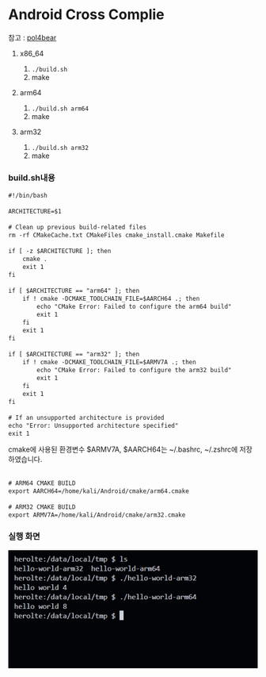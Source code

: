 # Android Cross Complie

참고 : [pol4bear](https://github.com/pol4bear/android-cross-compile)

1. x86_64  
    1. ```./build.sh```  
    2. make  

2. arm64  
  
    1. ```./build.sh arm64```
    2. make
  
3. arm32  
    1. ```./build.sh arm32```
    2. make


### build.sh내용
```
#!/bin/bash

ARCHITECTURE=$1

# Clean up previous build-related files
rm -rf CMakeCache.txt CMakeFiles cmake_install.cmake Makefile

if [ -z $ARCHITECTURE ]; then
    cmake .
    exit 1
fi

if [ $ARCHITECTURE == "arm64" ]; then
    if ! cmake -DCMAKE_TOOLCHAIN_FILE=$AARCH64 .; then
        echo "CMake Error: Failed to configure the arm64 build"
        exit 1
    fi
    exit 1
fi

if [ $ARCHITECTURE == "arm32" ]; then
    if ! cmake -DCMAKE_TOOLCHAIN_FILE=$ARMV7A .; then
        echo "CMake Error: Failed to configure the arm32 build"
        exit 1
    fi
    exit 1
fi

# If an unsupported architecture is provided
echo "Error: Unsupported architecture specified"
exit 1
```


cmake에 사용된 환경변수 $ARMV7A, $AARCH64는 ~/.bashrc, ~/.zshrc에 저장하였습니다.

```

# ARM64 CMAKE BUILD
export AARCH64=/home/kali/Android/cmake/arm64.cmake

# ARM32 CMAKE BUILD
export ARMV7A=/home/kali/Android/cmake/arm32.cmake
```


### 실행 화면
![alt img](image.png)